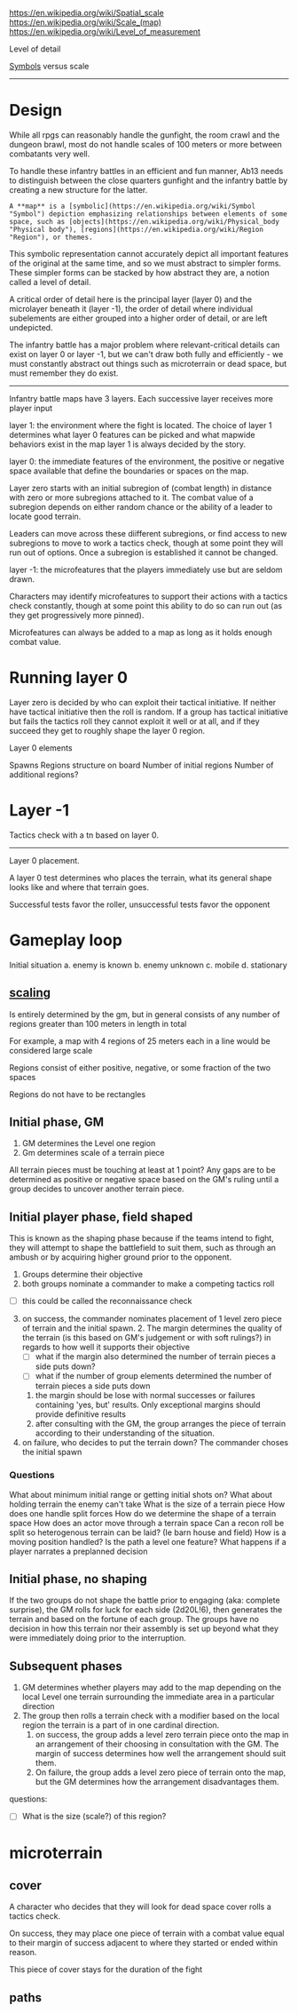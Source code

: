 https://en.wikipedia.org/wiki/Spatial_scale
https://en.wikipedia.org/wiki/Scale_(map)
https://en.wikipedia.org/wiki/Level_of_measurement

Level of detail

[Symbols](https://en.wikipedia.org/wiki/Map_symbol) versus scale

---

# Design

While all rpgs can reasonably handle the gunfight, the room crawl and the dungeon brawl, most do not handle scales of 100 meters or more between combatants very well.

To handle these infantry battles in an efficient and fun manner, Ab13 needs to distinguish between the close quarters gunfight and the infantry battle by creating a new structure for the latter.

```
A **map** is a [symbolic](https://en.wikipedia.org/wiki/Symbol "Symbol") depiction emphasizing relationships between elements of some space, such as [objects](https://en.wikipedia.org/wiki/Physical_body "Physical body"), [regions](https://en.wikipedia.org/wiki/Region "Region"), or themes.
```

This symbolic representation cannot accurately depict all important features of the original at the same time, and so we must abstract to simpler forms. These simpler forms can be stacked by how abstract they are, a notion called a level of detail.

A critical order of detail here is the principal layer (layer 0) and the microlayer beneath it (layer -1), the order of detail where individual subelements are either grouped into a higher order of detail, or are left undepicted.

The infantry battle has a major problem where relevant-critical details can exist on layer 0 or layer -1, but we can't draw both fully and efficiently - we must constantly abstract out things such as microterrain or dead space, but must remember they do exist.

---

Infantry battle maps have 3 layers. Each successive layer receives more player input

layer 1: the environment where the fight is located. The choice of layer 1 determines what layer 0 features can be picked and what mapwide behaviors exist in the map  layer 1 is always decided by the story. 

layer 0: the immediate features of the environment, the positive or negative space available that define the boundaries or spaces on the map. 

Layer zero starts with an initial subregion of (combat length) in distance with zero or more subregions attached to it. The combat value of a subregion depends on either random chance or the ability of a leader to locate good terrain.

Leaders can move across these diifferent subregions, or find access to new subregions to move to work a tactics check, though at some point they will run out of options. Once a subregion is established it cannot be changed.

layer -1: the microfeatures that the players immediately use but are seldom drawn.

Characters may identify microfeatures to support their actions with a tactics check constantly, though at some point this ability to do so can run out (as they get progressively more pinned).

Microfeatures can always be added to a map as long as it holds enough combat value. 

# Running layer 0

Layer zero is decided by who can exploit their tactical initiative. If neither have tactical initiative then the roll is random. If a group has tactical initiative but fails the tactics roll they cannot exploit it well or at all, and if they succeed they get to roughly shape the layer 0 region.

Layer 0 elements

Spawns
Regions structure on board
Number of initial regions
Number of additional regions?


# Layer -1

Tactics check with a tn based on layer 0.

--- 

Layer 0 placement.

A layer 0 test determines who places the terrain, what its general shape looks like and where that terrain goes. 

Successful tests favor the roller, unsuccessful tests favor the opponent

# Gameplay loop

Initial situation
	a. enemy is known
	b. enemy unknown
	c. mobile
	d. stationary
## [scaling](https://en.wikipedia.org/wiki/Level_of_measurement)
Is entirely determined by the gm, but in general consists of any number of regions greater than 100 meters in length in total

For example, a map with 4 regions of 25 meters each in a line would be considered large scale

Regions consist of either positive, negative, or some fraction of the two spaces

Regions do not have to be rectangles
## Initial phase, GM 

1. GM determines the Level one region
2. Gm determines scale of a terrain piece

All terrain pieces must be touching at least at 1 point? Any gaps are to be determined as positive or negative space based on the GM's ruling until a group decides to uncover another terrain piece.

## Initial player phase, field shaped
This is known as the shaping phase because if the teams intend to fight, they will attempt to shape the battlefield to suit them, such as through an ambush or by acquiring higher ground prior to the opponent.

1. Groups determine their objective
2. both groups nominate a commander to make a competing tactics roll
- [ ] this could be called the reconnaissance check
3. on success, the commander nominates placement of 1 level zero piece of terrain and the initial spawn.
	2. The margin determines the quality of the terrain (is this based on GM's judgement or with soft rulings?) in regards to how well it supports their objective
	- [ ] what if the margin also determined the number of terrain pieces a side puts down?
	- [ ] what if the number of group elements determined the number of terrain pieces a side puts down
	1. the margin should be lose with normal successes or failures containing 'yes, but' results. Only exceptional margins should provide definitive results
	2. after consulting with the GM, the group arranges the piece of terrain according to their understanding of the situation.
4. on failure, who decides to put the terrain down? The commander choses the initial spawn

### Questions
What about minimum initial range or getting initial shots on? 
What about holding terrain the enemy can't take
What is the size of a terrain piece
How does one handle split forces
How do we determine the shape of a terrain space
How does an actor move through a terrain space
Can a recon roll be split so heterogenous terrain can be laid? (Ie barn house and field)
How is a moving position handled? Is the path a level one feature?
What happens if a player narrates a preplanned decision

## Initial phase, no shaping
If the two groups do not shape the battle prior to engaging (aka: complete surprise), the GM rolls for luck for each side (2d20L!6), then generates the terrain and  based on the fortune of each group. The groups have no decision in how this terrain nor their assembly is set up beyond what they were immediately doing prior to the interruption.
## Subsequent phases

1. GM determines whether players may add to the map depending on the local Level one terrain surrounding the immediate area in a particular direction
2. The group then rolls a terrain check with a modifier based on the local region the terrain is a part of in one cardinal direction.
	1. on success, the group adds a level zero terrain piece onto the map in an arrangement of their choosing in consultation with the GM. The margin of success determines how well the arrangement should suit them.
	2. On failure, the group adds a level zero piece of terrain onto the map, but the GM determines how the arrangement disadvantages them.

questions:
- [ ] What is the size (scale?) of this region?

# microterrain
## cover
A character who decides that they will look for dead space cover rolls a tactics check. 

On success, they may place one piece of terrain with a combat value equal to their margin of success adjacent to where they started or ended within reason.

This piece of cover stays for the duration of the fight

## paths
